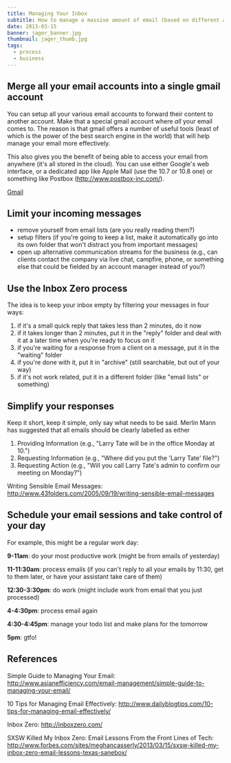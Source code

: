 ```yaml
---
title: Managing Your Inbox
subtitle: How to manage a massive amount of email (based on different advice from various people)
date: 2013-03-15
banner: jager_banner.jpg
thumbnail: jager_thumb.jpg
tags:
  - process
  - business
---
```


Merge all your email accounts into a single gmail account
---------------------------------------------------------

You can setup all your various email accounts to forward their content to
another account. Make that a special gmail account where *all* your email comes
to. The reason is that gmail offers a number of useful tools (least of which is
the power of the best search engine in the world) that will help manage your
email more effectively.

This also gives you the benefit of being able to access your email from
anywhere (it's all stored in the cloud). You can use either Google's web
interface, or a dedicated app like Apple Mail (use the 10.7 or 10.8 one) or
something like Postbox (http://www.postbox-inc.com/).

[Gmail](http://gmail.com/)


Limit your incoming messages
----------------------------

- remove yourself from email lists (are you really reading them?)
- setup filters (if you're going to keep a list, make it automatically go into
  its own folder that won't distract you from important messages)
- open up alternative communication streams for the business (e.g., can clients
  contact the company via live chat, campfire, phone, or something else that
  could be fielded by an account manager instead of you?)


Use the Inbox Zero process
--------------------------

The idea is to keep your inbox empty by filtering your messages in four ways:

1. if it's a small quick reply that takes less than 2 minutes, do it now
2. if it takes longer than 2 minutes, put it in the "reply" folder and deal with
   it at a later time when you're ready to focus on it
3. if you're waiting for a response from a client on a message, put it in the "waiting" folder
4. if you're done with it, put it in "archive" (still searchable, but out of your way)
5. if it's not work related, put it in a different folder (like "email lists" or something)


Simplify your responses
-----------------------

Keep it short, keep it simple, only say what needs to be said. Merlin Mann has
suggested that all emails should be clearly labelled as either

1. Providing Information (e.g., "Larry Tate will be in the office Monday at 10.")
2. Requesting Information (e.g., "Where did you put the 'Larry Tate' file?")
3. Requesting Action (e.g., "Will you call Larry Tate's admin to confirm our meeting on Monday?")

Writing Sensible Email Messages:
http://www.43folders.com/2005/09/19/writing-sensible-email-messages


Schedule your email sessions and take control of your day
---------------------------------------------------------

For example, this might be a regular work day:

**9-11am**: do your most productive work (might be from emails of yesterday)

**11-11:30am**: process emails (if you can't reply to all your emails by 11:30,
get to them later, or have your assistant take care of them)

**12:30-3:30pm**: do work (might include work from email that you just processed)

**4-4:30pm**: process email again

**4:30-4:45pm**: manage your todo list and make plans for the tomorrow

**5pm**: gtfo!


References
----------

Simple Guide to Managing Your Email:
http://www.asianefficiency.com/email-management/simple-guide-to-managing-your-email/

10 Tips for Managing Email Effectively:
http://www.dailyblogtips.com/10-tips-for-managing-email-effectively/

Inbox Zero:
http://inboxzero.com/

SXSW Killed My Inbox Zero: Email Lessons From the Front Lines of Tech:
http://www.forbes.com/sites/meghancasserly/2013/03/15/sxsw-killed-my-inbox-zero-email-lessons-texas-sanebox/
